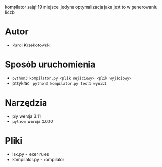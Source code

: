 kompilator zajął 19 miejsce, jedyna optymalizacja jaka jest to w generowaniu liczb
# Autor
- Karol Krzekotowski

# Sposób uruchomienia
- ```python3 kompilator.py <plik wejściowy> <plik wyjściowy>```
- przykład ``` python3 kompilator.py test1 wynik1```
# Narzędzia
- ply  wersja 3.11
- python wersja 3.8.10
# Pliki
- lex.py - lexer rules
- kompilator.py - kompilator
